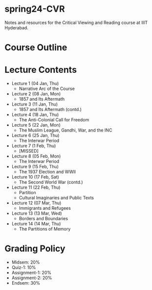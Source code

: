 # spring24-CVR
Notes and resources for the Critical Viewing and Reading course at IIIT Hyderabad.

# Course Outline

# Lecture Contents
* Lecture 1 (04 Jan, Thu)
    - Narrative Arc of the Course
* Lecture 2 (08 Jan, Mon)
    - 1857 and Its Aftermath
* Lecture 3 (11 Jan, Thu)
    - 1857 and Its Aftermath (contd.)
* Lecture 4 (18 Jan, Thu)
    - The Anti-Colonial Call for Freedom
* Lecture 5 (22 Jan, Mon)
    - The Muslim League, Gandhi, War, and the INC
* Lecture 6 (25 Jan, Thu)
    - The Interwar Period
* Lecture 7 (1 Feb, Thu)
    - [MISSED]
* Lecture 8 (05 Feb, Mon)
    - The Interwar Period
* Lecture 9 (15 Feb, Thu)
    - The 1937 Election and WWII
* Lecture 10 (17 Feb, Sat)
    - The Second World War (contd.)
* Lecture 11 (22 Feb, Thu)
    - Partition
    - Cultural Imaginaries and Public Texts
* Lecture 12 (07 Mar, Thu)
    - Immigrants and Refugees
* Lecture 13 (13 Mar, Wed)
    - Borders and Boundaries
* Lecture 14 (14 Mar, Thu)
    - The Partitions of Memory

# Grading Policy
* Midsem: 20%
* Quiz-1: 10%
* Assignment-1: 20%
* Assignment-2: 20%
* Endsem: 30%